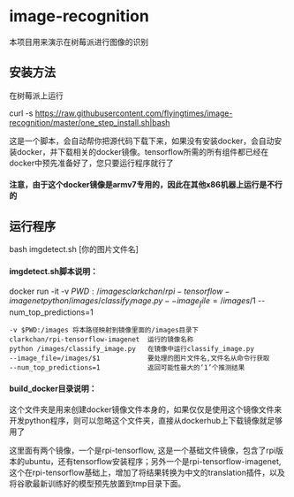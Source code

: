 # image-recognition

本项目用来演示在树莓派进行图像的识别

## 安装方法

在树莓派上运行

curl -s https://raw.githubusercontent.com/flyingtimes/image-recognition/master/one_step_install.sh|bash

这是一个脚本，会自动帮你把源代码下载下来，如果没有安装docker，会自动安装docker，并下载相关的docker镜像。tensorflow所需的所有组件都已经在docker中预先准备好了，您只要运行程序就行了
#### 注意，由于这个docker镜像是armv7专用的，因此在其他x86机器上运行是不行的

## 运行程序

bash imgdetect.sh  [你的图片文件名]

#### imgdetect.sh脚本说明：
docker run -it -v $PWD:/images clarkchan/rpi-tensorflow-imagenet python /images/classify_image.py --image_file=/images/$1 --num_top_predictions=1

	-v $PWD:/images 将本路径映射到镜像里面的/images目录下
	clarkchan/rpi-tensorflow-imagenet  运行的镜像名称
	python /images/classify_image.py   在镜像中运行classify_image.py
	--image_file=/images/$1            要处理的图片文件名,文件名从命令行获取
	--num_top_predictions=1            返回可能性最大的‘1’个推测结果

#### build_docker目录说明：
这个文件夹是用来创建docker镜像文件本身的，如果仅仅是使用这个镜像文件来开发python程序，则可以忽略这个文件夹，直接从dockerhub上下载镜像就足够用了

这里面有两个镜像，一个是rpi-tensorflow, 这是一个基础文件镜像，包含了rpi版本的ubuntu，还有tensorflow安装程序；另外一个是rpi-tensorflow-imagenet,这个在rpi-tensorflow基础上，增加了将结果转换为中文的translation插件，以及将谷歌最新训练好的模型预先放置到tmp目录下面。